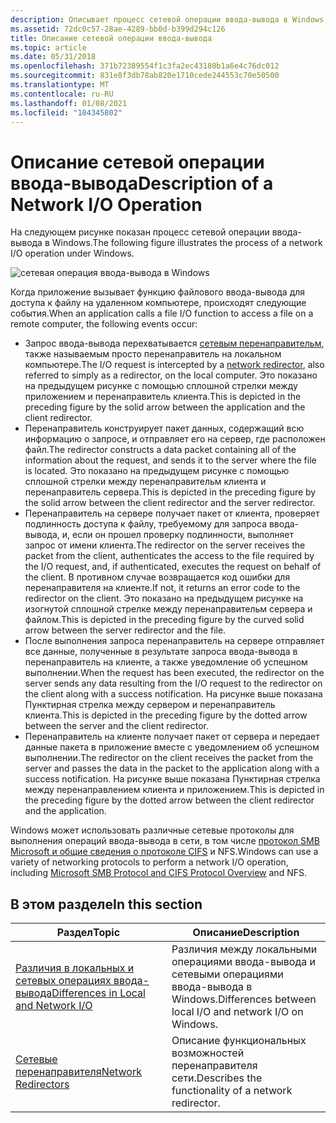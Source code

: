 ```yaml
---
description: Описывает процесс сетевой операции ввода-вывода в Windows.
ms.assetid: 72dc0c57-28ae-4289-bb0d-b399d294c126
title: Описание сетевой операции ввода-вывода
ms.topic: article
ms.date: 05/31/2018
ms.openlocfilehash: 371b72389554f1c3fa2ec43180b1a6e4c76dc012
ms.sourcegitcommit: 831e8f3db78ab820e1710cede244553c70e50500
ms.translationtype: MT
ms.contentlocale: ru-RU
ms.lasthandoff: 01/08/2021
ms.locfileid: "104345802"
---
```

# <a name="description-of-a-network-io-operation"></a><span data-ttu-id="866ed-103">Описание сетевой операции ввода-вывода</span><span class="sxs-lookup"><span data-stu-id="866ed-103">Description of a Network I/O Operation</span></span>

<span data-ttu-id="866ed-104">На следующем рисунке показан процесс сетевой операции ввода-вывода в Windows.</span><span class="sxs-lookup"><span data-stu-id="866ed-104">The following figure illustrates the process of a network I/O operation under Windows.</span></span>

![сетевая операция ввода-вывода в Windows](images/fig4.png)

<span data-ttu-id="866ed-106">Когда приложение вызывает функцию файлового ввода-вывода для доступа к файлу на удаленном компьютере, происходят следующие события.</span><span class="sxs-lookup"><span data-stu-id="866ed-106">When an application calls a file I/O function to access a file on a remote computer, the following events occur:</span></span>

-   <span data-ttu-id="866ed-107">Запрос ввода-вывода перехватывается [сетевым перенаправительм](network-redirectors.md), также называемым просто перенаправитель на локальном компьютере.</span><span class="sxs-lookup"><span data-stu-id="866ed-107">The I/O request is intercepted by a [network redirector](network-redirectors.md), also referred to simply as a redirector, on the local computer.</span></span> <span data-ttu-id="866ed-108">Это показано на предыдущем рисунке с помощью сплошной стрелки между приложением и перенаправитель клиента.</span><span class="sxs-lookup"><span data-stu-id="866ed-108">This is depicted in the preceding figure by the solid arrow between the application and the client redirector.</span></span>
-   <span data-ttu-id="866ed-109">Перенаправитель конструирует пакет данных, содержащий всю информацию о запросе, и отправляет его на сервер, где расположен файл.</span><span class="sxs-lookup"><span data-stu-id="866ed-109">The redirector constructs a data packet containing all of the information about the request, and sends it to the server where the file is located.</span></span> <span data-ttu-id="866ed-110">Это показано на предыдущем рисунке с помощью сплошной стрелки между перенаправительм клиента и перенаправитель сервера.</span><span class="sxs-lookup"><span data-stu-id="866ed-110">This is depicted in the preceding figure by the solid arrow between the client redirector and the server redirector.</span></span>
-   <span data-ttu-id="866ed-111">Перенаправитель на сервере получает пакет от клиента, проверяет подлинность доступа к файлу, требуемому для запроса ввода-вывода, и, если он прошел проверку подлинности, выполняет запрос от имени клиента.</span><span class="sxs-lookup"><span data-stu-id="866ed-111">The redirector on the server receives the packet from the client, authenticates the access to the file required by the I/O request, and, if authenticated, executes the request on behalf of the client.</span></span> <span data-ttu-id="866ed-112">В противном случае возвращается код ошибки для перенаправителя на клиенте.</span><span class="sxs-lookup"><span data-stu-id="866ed-112">If not, it returns an error code to the redirector on the client.</span></span> <span data-ttu-id="866ed-113">Это показано на предыдущем рисунке на изогнутой сплошной стрелке между перенаправительм сервера и файлом.</span><span class="sxs-lookup"><span data-stu-id="866ed-113">This is depicted in the preceding figure by the curved solid arrow between the server redirector and the file.</span></span>
-   <span data-ttu-id="866ed-114">После выполнения запроса перенаправитель на сервере отправляет все данные, полученные в результате запроса ввода-вывода в перенаправитель на клиенте, а также уведомление об успешном выполнении.</span><span class="sxs-lookup"><span data-stu-id="866ed-114">When the request has been executed, the redirector on the server sends any data resulting from the I/O request to the redirector on the client along with a success notification.</span></span> <span data-ttu-id="866ed-115">На рисунке выше показана Пунктирная стрелка между сервером и перенаправитель клиента.</span><span class="sxs-lookup"><span data-stu-id="866ed-115">This is depicted in the preceding figure by the dotted arrow between the server and the client redirector.</span></span>
-   <span data-ttu-id="866ed-116">Перенаправитель на клиенте получает пакет от сервера и передает данные пакета в приложение вместе с уведомлением об успешном выполнении.</span><span class="sxs-lookup"><span data-stu-id="866ed-116">The redirector on the client receives the packet from the server and passes the data in the packet to the application along with a success notification.</span></span> <span data-ttu-id="866ed-117">На рисунке выше показана Пунктирная стрелка между перенаправлением клиента и приложением.</span><span class="sxs-lookup"><span data-stu-id="866ed-117">This is depicted in the preceding figure by the dotted arrow between the client redirector and the application.</span></span>

<span data-ttu-id="866ed-118">Windows может использовать различные сетевые протоколы для выполнения операций ввода-вывода в сети, в том числе [протокол SMB Microsoft и общие сведения о протоколе CIFS](microsoft-smb-protocol-and-cifs-protocol-overview.md) и NFS.</span><span class="sxs-lookup"><span data-stu-id="866ed-118">Windows can use a variety of networking protocols to perform a network I/O operation, including [Microsoft SMB Protocol and CIFS Protocol Overview](microsoft-smb-protocol-and-cifs-protocol-overview.md) and NFS.</span></span>

## <a name="in-this-section"></a><span data-ttu-id="866ed-119">В этом разделе</span><span class="sxs-lookup"><span data-stu-id="866ed-119">In this section</span></span>



| <span data-ttu-id="866ed-120">Раздел</span><span class="sxs-lookup"><span data-stu-id="866ed-120">Topic</span></span>                                                                                       | <span data-ttu-id="866ed-121">Описание</span><span class="sxs-lookup"><span data-stu-id="866ed-121">Description</span></span>                                                          |
|---------------------------------------------------------------------------------------------|----------------------------------------------------------------------|
| [<span data-ttu-id="866ed-122">Различия в локальных и сетевых операциях ввода-вывода</span><span class="sxs-lookup"><span data-stu-id="866ed-122">Differences in Local and Network I/O</span></span>](differences-in-local-and-network-i-o.md)<br/> | <span data-ttu-id="866ed-123">Различия между локальными операциями ввода-вывода и сетевыми операциями ввода-вывода в Windows.</span><span class="sxs-lookup"><span data-stu-id="866ed-123">Differences between local I/O and network I/O on Windows.</span></span><br/> |
| [<span data-ttu-id="866ed-124">Сетевые перенаправителя</span><span class="sxs-lookup"><span data-stu-id="866ed-124">Network Redirectors</span></span>](network-redirectors.md)<br/>                                   | <span data-ttu-id="866ed-125">Описание функциональных возможностей перенаправителя сети.</span><span class="sxs-lookup"><span data-stu-id="866ed-125">Describes the functionality of a network redirector.</span></span><br/>      |



 

 

 




